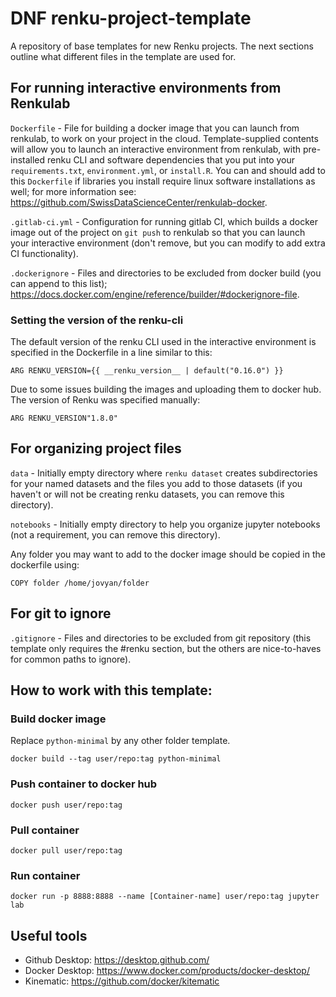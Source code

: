 # DNF renku-project-template

A repository of base templates for new Renku projects. The next sections outline
what different files in the template are used for.

## For running interactive environments from Renkulab

`Dockerfile` - File for building a docker image that you can launch from renkulab,
to work on your project in the cloud. Template-supplied contents will allow you to
launch an interactive environment from renkulab, with pre-installed renku CLI and
software dependencies that you put into your `requirements.txt`, `environment.yml`,
or `install.R`. You can and should add to this `Dockerfile` if libraries you install
require linux software installations as well; for more information see:
 https://github.com/SwissDataScienceCenter/renkulab-docker.

`.gitlab-ci.yml` - Configuration for running gitlab CI, which builds a docker image
out of the project on `git push` to renkulab so that you can launch your interactive
 environment (don't remove, but you can modify to add extra CI functionality).

`.dockerignore` - Files and directories to be excluded from docker build (you can
  append to this list); https://docs.docker.com/engine/reference/builder/#dockerignore-file.

### Setting the version of the renku-cli

The default version of the renku CLI used in the interactive environment is
specified in the Dockerfile in a line similar to this:

```
ARG RENKU_VERSION={{ __renku_version__ | default("0.16.0") }}
```

Due to some issues building the images and uploading them to docker hub. The version of Renku was specified manually:

```
ARG RENKU_VERSION"1.8.0"
```

## For organizing project files

`data` - Initially empty directory where `renku dataset` creates subdirectories
for your named datasets and the files you add to those datasets (if you haven't
or will not be creating renku datasets, you can remove this directory).

`notebooks` - Initially empty directory to help you organize jupyter notebooks
(not a requirement, you can remove this directory).

Any folder you may want to add to the docker image should be copied in the dockerfile using: 

```
COPY folder /home/jovyan/folder
```

## For git to ignore

`.gitignore` - Files and directories to be excluded from git repository (this
  template only requires the #renku section, but the others are nice-to-haves
  for common paths to ignore).

## How to work with this template:


### Build docker image

Replace `python-minimal` by any other folder template.

```
docker build --tag user/repo:tag python-minimal
```

### Push container to docker hub

```
docker push user/repo:tag
```

### Pull container

```
docker pull user/repo:tag
```

### Run container

```
docker run -p 8888:8888 --name [Container-name] user/repo:tag jupyter lab
```

## Useful tools

- Github Desktop: https://desktop.github.com/
- Docker Desktop: https://www.docker.com/products/docker-desktop/
- Kinematic: https://github.com/docker/kitematic